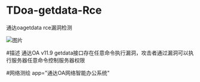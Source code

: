 # TDoa-getdata-Rce
通达oagetdata rce漏洞检测

![图片](https://github.com/user-attachments/assets/4a7cae69-0b77-415d-b3cc-4b472eeac1a3)


#描述
 通达OA v11.9 getdata接口存在任意命令执行漏洞，攻击者通过漏洞可以执行服务器任意命令控制服务器权限  

 #网络测绘
 app="通达OA网络智能办公系统"
